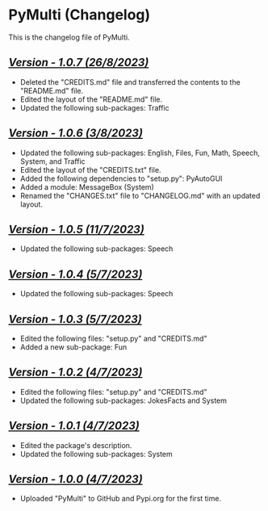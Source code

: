 # PyMulti (Changelog)

This is the changelog file of PyMulti.

## <u><i>Version - 1.0.7 (26/8/2023)</i></u>

- Deleted the "CREDITS.md" file and transferred the contents to the "README.md" file.
- Edited the layout of the "README.md" file.
- Updated the following sub-packages: Traffic

## <u><i>Version - 1.0.6 (3/8/2023)</i></u>

- Updated the following sub-packages: English, Files, Fun, Math, Speech, System, and Traffic
- Edited the layout of the "CREDITS.txt" file.
- Added the following dependencies to "setup.py": PyAutoGUI
- Added a module: MessageBox (System)
- Renamed the "CHANGES.txt" file to "CHANGELOG.md" with an updated layout.

## <u><i>Version - 1.0.5 (11/7/2023)</i></u>

- Updated the following sub-packages: Speech

## <u><i>Version - 1.0.4 (5/7/2023)</i></u>

- Updated the following sub-packages: Speech

## <u><i>Version - 1.0.3 (5/7/2023)</i></u>

- Edited the following files: "setup.py" and "CREDITS.md"
- Added a new sub-package: Fun

## <u><i>Version - 1.0.2 (4/7/2023)</i></u>

- Edited the following files: "setup.py" and "CREDITS.md"
- Updated the following sub-packages: JokesFacts and System

## <u><i>Version - 1.0.1 (4/7/2023)</i></u>

- Edited the package's description.
- Updated the following sub-packages: System

## <u><i>Version - 1.0.0 (4/7/2023)</i></u>

- Uploaded "PyMulti" to GitHub and Pypi.org for the first time.